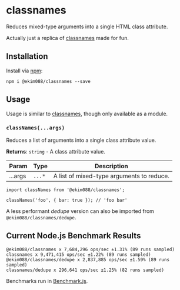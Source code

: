 # classnames

Reduces mixed-type arguments into a single HTML class attribute.

Actually just a replica of [classnames](https://www.npmjs.com/package/classnames) made for fun.

## Installation

Install via [npm](https://www.npmjs.com/package/@ekim088/classnames):

```
npm i @ekim088/classnames --save
```

## Usage

Usage is similar to [classnames](https://www.npmjs.com/package/classnames), though only available as a module.

### `classNames(...args)`

Reduces a list of arguments into a single class attribute value.

**Returns**: `string` - A class attribute value.

| Param   | Type   | Description                               |
| ------- | ------ | ----------------------------------------- |
| ...args | `...*` | A list of mixed-type arguments to reduce. |

```
import classNames from '@ekim088/classnames';

classNames('foo', { bar: true }); // 'foo bar'
```

A less performant _dedupe_ version can also be imported from `@ekim088/classnames/dedupe`.

## Current Node.js Benchmark Results

```
@ekim088/classnames x 7,684,296 ops/sec ±1.31% (89 runs sampled)
classnames x 9,471,415 ops/sec ±1.22% (89 runs sampled)
@ekim088/classnames/dedupe x 2,837,885 ops/sec ±1.59% (89 runs sampled)
classnames/dedupe x 296,641 ops/sec ±1.25% (82 runs sampled)
```

Benchmarks run in [Benchmark.js](https://benchmarkjs.com/).
